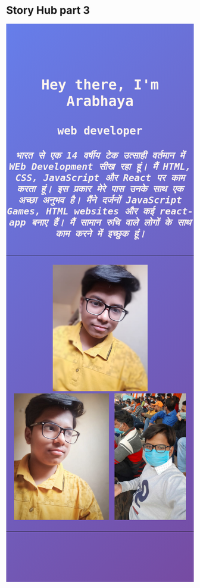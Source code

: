 # Story Hub part 3


      
<div style="padding-top: 90px; padding-bottom: 110px; font-size: 25px; color: seashell; text-align: center; font-family: monospace; background-image: linear-gradient(135deg, #667eea 0%, #764ba2 100%); justify-content: space-between; " id="content">
<h2>Hey there, I'm Arabhaya</h2>
<h3>web developer</h3>
<div class="img">
<h5 class="me">
भारत से एक 14 वर्षीय टेक उत्साही वर्तमान में  WEb
Development सीख रहा हूं। मैं HTML, CSS, JavaScript और React पर काम
करता हूं। इस प्रकार मेरे पास उनके साथ एक अच्छा अनुभव है। मैंने दर्जनों
JavaScript Games, HTML websites और कई react-app बनाए हैं। मैं सामान
रुचि वाले लोगों के साथ काम करने में इच्छुक हूं।
</h5>
<div class="imgdiv">
<hr color="midnightblue" />
<img class="mai" src="https://github.com/Arabhya07092007/image/blob/main/Arabhaya2.jpeg?raw=true"height="340px" alt="loading image">
<img class="mai" src="https://github.com/Arabhya07092007/image/blob/main/Arabhaya6.jpeg?raw=true" height="340px" alt="loading image">
<img class="mai" src="https://github.com/Arabhya07092007/image/blob/main/Arabhaya4.jpeg?raw=true" height="340px" alt="loading image">
<hr color="midnightblue" />
</div>
</div>
</div>  
        

